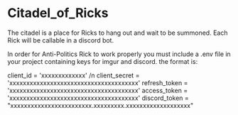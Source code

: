 # Citadel_of_Ricks
The citadel is a place for Ricks to hang out and wait to be summoned. Each Rick will be callable in a discord bot.

In order for Anti-Politics Rick to work properly you must include a .env file in your project containing keys for imgur and discord. the format is:

client_id = 'xxxxxxxxxxxxx' /n
client_secret = 'xxxxxxxxxxxxxxxxxxxxxxxxxxxxxxxxxxxxxx'
refresh_token = 'xxxxxxxxxxxxxxxxxxxxxxxxxxxxxxxxxxxxxx'
access_token = 'xxxxxxxxxxxxxxxxxxxxxxxxxxxxxxxxxxxxxx'
discord_token = "xxxxxxxxxxxxxxxxxxxxxxxx.xxxxxxxxx.xxxxxxxxxxxxxxxxxxx"
